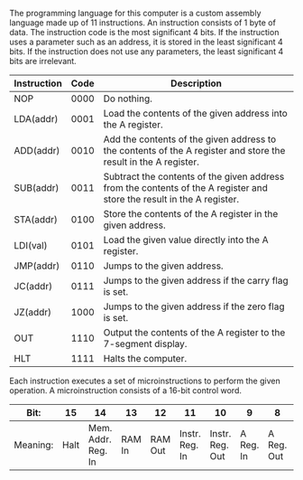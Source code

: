 The programming language for this computer is a custom assembly language made up of 11 instructions. An instruction consists of 1 byte of data. The instruction code is the most significant 4 bits. If the instruction uses a parameter such as an address, it is stored in the least significant 4 bits.
If the instruction does not use any parameters, the least significant 4 bits are irrelevant.

| Instruction | Code | Description                                                                                                             |
| ----------- | ---- | ----------------------------------------------------------------------------------------------------------------------- |
| NOP         | 0000 |  Do nothing.                                                                                                            |
| LDA(addr)   | 0001 |  Load the contents of the given address into the A register.                                                            |
| ADD(addr)   | 0010 |  Add the contents of the given address to the contents of the A register and store the result in the A register.        |
| SUB(addr)   | 0011 |  Subtract the contents of the given address from the contents of the A register and store the result in the A register. |
| STA(addr)   | 0100 |  Store the contents of the A register in the given address.                                                             |
| LDI(val)    | 0101 |  Load the given value directly into the A register.                                                                     |
| JMP(addr)   | 0110 |  Jumps to the given address.                                                                                            |
| JC(addr)    | 0111 |  Jumps to the given address if the carry flag is set.                                                                   |
| JZ(addr)    | 1000 |  Jumps to the given address if the zero flag is set.                                                                    |
| OUT         | 1110 |  Output the contents of the A register to the 7-segment display.                                                        |
| HLT         | 1111 |  Halts the computer.                                                                                                    |

Each instruction executes a set of microinstructions to perform the given operation. A microinstruction consists of a 16-bit control word.

|Bit:| 15 | 14 | 13 | 12 | 11 | 10 | 9 | 8 | 7 | 6 | 5 | 4 | 3 | 2 | 1 | 0 |
|---|--- | ---| ---| ---| ---| ---|---|---|---|---|---|---|---|---|---|---|
|Meaning:|Halt|Mem. Addr. Reg. In|RAM In|RAM Out|Instr. Reg. In| Instr. Reg. Out|A Reg. In|A Reg. Out|ALU Out|Subtract|B Reg. In|Output Reg. In|Counter Enable|Counter Out|Jump|Flags In|

